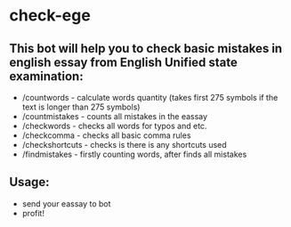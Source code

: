 # check-ege

## This bot will help you to check basic mistakes in english essay from English Unified state examination:
- /countwords - calculate words quantity (takes first 275 symbols if the text is longer than 275 symbols)
- /countmistakes - counts all mistakes in the eassay
- /checkwords - checks all words for typos and etc.
- /checkcomma - checks all basic comma rules
- /checkshortcuts - checks is there is any shortcuts used
- /findmistakes - firstly counting words, after finds all mistakes 


## Usage:
- send your eassay to bot
- profit!
